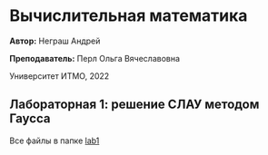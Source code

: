 # Вычислительная математика
**Автор:** Неграш Андрей

**Преподаватель:** Перл Ольга Вячеславовна

Университет ИТМО, 2022

## Лабораторная 1: решение СЛАУ методом Гаусса

Все файлы в папке [lab1](https://github.com/ANegrash/ITMO-all/tree/master/3%20Computational%20math/lab1)